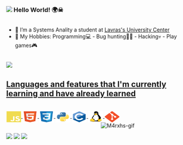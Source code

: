   <h3 align=""> <img src="https://media.giphy.com/media/13HBDT4QSTpveU/giphy.gif" width="49px"> Hello World! 🌍☠ </h3> 
  

##
- 📖 I’m a Systems Anality a student at <a href = "https://unilavras.edu.br/">Lavras's University Center<a>
- 👾 My Hobbies: Programming💻 - Bug hunting🏴‍☠️ - Hacking💀 - Play games🎮                                                               
##
 <div>
  <a href="https://github.com/m4rxhs-cyber">
   <img height="180em" src="https://github-readme-stats.vercel.app/api/top-langs/?username=m4rxhs-cyber&layout=compact&langs_count=7&theme=dracula"/>
</div>
  
  ## Languages and features that I'm currently learning and have already learned

  <div style="display: inline_block"><br>
   <img align="center" alt="M4rxhs-js" height="30" width="40" src="https://raw.githubusercontent.com/devicons/devicon/master/icons/javascript/javascript-plain.svg"> 
   <img align="center" alt="M4rxhs-html5" height="30" width="40" src="https://raw.githubusercontent.com/devicons/devicon/master/icons/html5/html5-original.svg">
   
   <img align="center" alt="M4rxhs-css3" height="30" width="40" src="https://raw.githubusercontent.com/devicons/devicon/master/icons/css3/css3-original.svg">
   <img align="center" alt="M4rxhs-python" height="30" width="40" src="https://raw.githubusercontent.com/devicons/devicon/master/icons/python/python-original.svg">
   <img align="center" alt="M4rxhs-c" height="30" width="40" src="https://raw.githubusercontent.com/devicons/devicon/master/icons/c/c-original.svg">
   <img align="center" alt="M4rxhs-linux" height="30" width="40" src="https://raw.githubusercontent.com/devicons/devicon/master/icons/linux/linux-original.svg">
   <img align="center" alt="M4rxhs-git" height="30" width="40" src="https://raw.githubusercontent.com/devicons/devicon/master/icons/git/git-original.svg">

  <img align="right" alt="M4rxhs-gif" src="https://media.giphy.com/media/GuRuLWOGo0CI/giphy.gif" width="250px">
</div>
  
 ##
  
<div> 
    <a href = "mailto:m4rxhs_cyber@protonmail.com"><img src="https://img.shields.io/badge/ProtonMail-8B89CC?style=for-the-badge&logo=protonmail&logoColor=white" target="_blank"></a>
    <a href="https://www.linkedin.com/in/neemias-sales-054926203/"><img src="https://img.shields.io/badge/-LinkedIn-%230077B5?style=for-the-badge&logo=linkedin&logoColor=white" target="_blank"></a>
    <a href = "https://www.instagram.com/m4rxhs_cyber/"><img src="https://img.shields.io/badge/Instagram-E4405F?style=for-the-badge&logo=instagram&logoColor=white" target="_blank"></a>
  </div>
  


